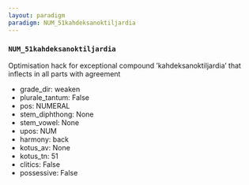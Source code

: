 ```yaml
---
layout: paradigm
paradigm: NUM_51kahdeksanoktiljardia
---
```

### ` NUM_51kahdeksanoktiljardia `

Optimisation hack for exceptional compound ’kahdeksanoktiljardia’ that inflects in all parts with agreement
* grade_dir: weaken
* plurale_tantum: False
* pos: NUMERAL
* stem_diphthong: None
* stem_vowel: None
* upos: NUM
* harmony: back
* kotus_av: None
* kotus_tn: 51
* clitics: False
* possessive: False

